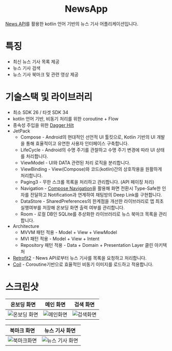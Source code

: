 # <div align=center>NewsApp</div>

[News API](https://newsapi.org/)를 활용한 kotlin 언어 기반의 뉴스 기사 어플리케이션입니다.

# 특징

* 최신 뉴스 기사 목록 제공
* 뉴스 기사 검색
* 뉴스 기사 북마크 및 관련 영상 제공

# 기술스택 및 라이브러리

* 최소 SDK 26 / 타겟 SDK 34
* kotlin 언어 기반, 비동기 처리를 위한 coroutine + Flow
* 종속성 주입을 위한 [Dagger Hilt](https://dagger.dev/hilt/)
* JetPack
  * Compose - Android의 현대적인 선언적 UI 툴킷으로, Kotlin 기반의 UI 개발을 통해 효율적이고 유연한 사용자 인터페이스 구축합니다.
  * LifeCycle - Android의 수명 주기를 관찰하고 수명 주기 변경에 따라 UI 상태를 처리합니다.
  * ViewModel - UI와 DATA 관련된 처리 로직을 분리합니다.
  * ViewBinding - View(Compose)와 코드(kotlin)간의 상호작용을 원활하게 처리합니다.
  * Paging3 - 무한 스크롤 목록을 처리하고 관리합니다. (API 페이징 처리)
  * Navigation - [Compose Navigation](https://developer.android.com/develop/ui/compose/navigation?hl=ko)을 활용해 화면 전환시 Type-Safe한 인자를 전달하고 Notification과 연계하여 채팅방의 Deep Link를 구현합니다.
  * DataStore - SharedPreferences의 한계점을 개선한 라이브러리로 앱 최초 실행여부를 저장해 온보딩 화면 출력 여부를 관리합니다.
  * Room - 로컬 DB인 SQLite를 추상화한 라이브러리로 뉴스 북마크 목록을 관리합니다.
* Architecture
  * MVVM 패턴 적용 - Model + View + ViewModel
  * MVI 패턴 적용 - Model + View + Intent
  * Repository 패턴 적용 - Data + Domain + Presentation Layer 클린 아키텍처
* [Retrofit2](https://github.com/square/retrofit) - News API로부터 뉴스 기사를 목록을 요청하고 처리합니다.
* [Coil](https://coil-kt.github.io/coil/README-ko/) - Coroutine기반으로 효율적인 비동기 이미지를 로드하고 적용합니다.

# 스크린샷

|온보딩 화면|메인 화면|검색 화면|
|---|---|---|
| ![온보딩 화면](https://github.com/user-attachments/assets/d07a8060-499b-46bd-9833-5a730040160f) | ![메인화면](https://github.com/user-attachments/assets/e491fe17-0b0c-43e9-818c-5ea14ff06059) | ![검색화면](https://github.com/user-attachments/assets/a78d9f93-8c31-40a9-ba34-6d114adc8438) |


|북마크 화면|뉴스 기사 화면|
|---|---|
| ![북마크화면](https://github.com/user-attachments/assets/ce92d20b-aba5-4613-a337-bb5523b56291) |![뉴스 기사 화면](https://github.com/user-attachments/assets/95de6dbf-0c26-482f-b204-8eafcab9682d)|
